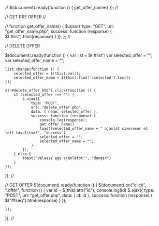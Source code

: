 




//
$(document).ready(function () {
    get_offer_name()
});
//


// GET PRE OFFER
//

//
function get_offer_name() {
    $.ajax({
        type: "GET",
        url: "get_offer_name.php",
        success: function (response) {
            $('#list').html(response)
        }
    });
};
//

// DELETE OFFER

$(document).ready(function () {
    var list = $('#list')
    var selected_offer = "";
    var selected_offer_name = "";

    list.change(function () {
        selected_offer = $(this).val();
        selected_offer_name = $(this).find(':selected').text()
    });

    $('#delete_offer_btn').click(function () {
        if (selected_offer !== "") {
            $.ajax({
                type: "POST",
                url: "delete_offer.php",
                data: { name: selected_offer },
                success: function (response) {
                    console.log(response);
                    get_offer_name()
                    toast(selected_offer_name + " ajánlat sikeresen el lett távolítva!", "success")
                    selected_offer = "";
                    selected_offer_name = "";
                }
            });
        } else {
            toast("Válassz egy ajánlatot!", "danger")
        }
    });
});
//



// GET OFFER
$(document).ready(function () {
    $(document).on("click", ".offer", function () {
        var id = $(this).attr("id");
        console.log(id)
        $.ajax({
            type: "POST",
            url: "get_offer.php",
            data: { id: id },
            success: function (response) {
                $("#fseq").html(response)
            }
        });

    });
});
//